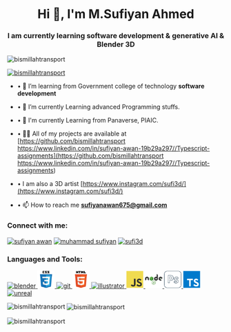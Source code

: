 <h1 align="center">Hi 👋, I'm M.Sufiyan Ahmed</h1>
<h3 align="center">I am currently learning software development & generative AI & Blender 3D </h3>

<p align="left"> <img src="https://komarev.com/ghpvc/?username=bismillahtransport&label=Profile%20views&color=0e75b6&style=flat" alt="bismillahtransport" /> </p>

<p align="left"> <a href="https://github.com/ryo-ma/github-profile-trophy"><img src="https://github-profile-trophy.vercel.app/?username=bismillahtransport" alt="bismillahtransport" /></a> </p>

- • 🔭 I’m learning from Government college of technology **software development** 
- • 🌱 I’m currently Learning advanced Programming stuffs.
- • 📗 I'm currently Learning from Panaverse, PIAIC.


- • 👨‍💻 All of my projects are available at [https://github.com/bismillahtransport https://www.linkedin.com/in/sufiyan-awan-19b29a297//Typescript-assignments](https://github.com/bismillahtransport https://www.linkedin.com/in/sufiyan-awan-19b29a297//Typescript-assignments)

- • I am also a 3D artist [https://www.instagram.com/sufi3d/](https://www.instagram.com/sufi3d/)

- • 📫 How to reach me **sufiyanawan675@gmail.com**

<h3 align="left">Connect with me:</h3>
<p align="left">
<a href="https://linkedin.com/in/sufiyan awan" target="blank"><img align="center" src="https://raw.githubusercontent.com/rahuldkjain/github-profile-readme-generator/master/src/images/icons/Social/linked-in-alt.svg" alt="sufiyan awan" height="30" width="40" /></a>
<a href="https://fb.com/muhammad sufiyan" target="blank"><img align="center" src="https://raw.githubusercontent.com/rahuldkjain/github-profile-readme-generator/master/src/images/icons/Social/facebook.svg" alt="muhammad sufiyan" height="30" width="40" /></a>
<a href="https://instagram.com/sufi3d" target="blank"><img align="center" src="https://raw.githubusercontent.com/rahuldkjain/github-profile-readme-generator/master/src/images/icons/Social/instagram.svg" alt="sufi3d" height="30" width="40" /></a>
</p>

<h3 align="left">Languages and Tools:</h3>
<p align="left"> <a href="https://www.blender.org/" target="_blank" rel="noreferrer"> <img src="https://download.blender.org/branding/community/blender_community_badge_white.svg" alt="blender" width="40" height="40"/> </a> <a href="https://www.w3schools.com/css/" target="_blank" rel="noreferrer"> <img src="https://raw.githubusercontent.com/devicons/devicon/master/icons/css3/css3-original-wordmark.svg" alt="css3" width="40" height="40"/> </a> <a href="https://git-scm.com/" target="_blank" rel="noreferrer"> <img src="https://www.vectorlogo.zone/logos/git-scm/git-scm-icon.svg" alt="git" width="40" height="40"/> </a> <a href="https://www.w3.org/html/" target="_blank" rel="noreferrer"> <img src="https://raw.githubusercontent.com/devicons/devicon/master/icons/html5/html5-original-wordmark.svg" alt="html5" width="40" height="40"/> </a> <a href="https://www.adobe.com/in/products/illustrator.html" target="_blank" rel="noreferrer"> <img src="https://www.vectorlogo.zone/logos/adobe_illustrator/adobe_illustrator-icon.svg" alt="illustrator" width="40" height="40"/> </a> <a href="https://developer.mozilla.org/en-US/docs/Web/JavaScript" target="_blank" rel="noreferrer"> <img src="https://raw.githubusercontent.com/devicons/devicon/master/icons/javascript/javascript-original.svg" alt="javascript" width="40" height="40"/> </a> <a href="https://nodejs.org" target="_blank" rel="noreferrer"> <img src="https://raw.githubusercontent.com/devicons/devicon/master/icons/nodejs/nodejs-original-wordmark.svg" alt="nodejs" width="40" height="40"/> </a> <a href="https://www.photoshop.com/en" target="_blank" rel="noreferrer"> <img src="https://raw.githubusercontent.com/devicons/devicon/master/icons/photoshop/photoshop-line.svg" alt="photoshop" width="40" height="40"/> </a> <a href="https://www.typescriptlang.org/" target="_blank" rel="noreferrer"> <img src="https://raw.githubusercontent.com/devicons/devicon/master/icons/typescript/typescript-original.svg" alt="typescript" width="40" height="40"/> </a> <a href="https://unrealengine.com/" target="_blank" rel="noreferrer"> <img src="https://raw.githubusercontent.com/kenangundogan/fontisto/036b7eca71aab1bef8e6a0518f7329f13ed62f6b/icons/svg/brand/unreal-engine.svg" alt="unreal" width="40" height="40"/> </a> </p>

<p><img align="left" src="https://github-readme-stats.vercel.app/api/top-langs?username=bismillahtransport&show_icons=true&locale=en&layout=compact" alt="bismillahtransport" /></p>

<p>&nbsp;<img align="center" src="https://github-readme-stats.vercel.app/api?username=bismillahtransport&show_icons=true&locale=en" alt="bismillahtransport" /></p>

<p><img align="center" src="https://github-readme-streak-stats.herokuapp.com/?user=bismillahtransport&" alt="bismillahtransport" /></p>
